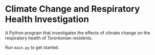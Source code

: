 # Climate Change and Respiratory Health Investigation

A Python program that investigates the effects of climate change on the respiratory health of Torontonian residents.

Run `main.py` to get started.
